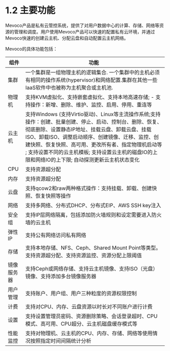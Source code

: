 # 1.2 主要功能
Mevoco产品是私有云管控系统，提供了对用户数据中心的计算、存储、网络等资源的管理和调度。用户使用Mevoco产品可以快速的配置私有云环境，并通过Mevoco快速的创建云主机、分配云盘和自动配置云主机网络。

Mevoco的具体功能包括：

|组件|功能|
| --- | --- |
|集群 | 一个集群是一组物理主机的逻辑集合. 一个集群中的主机必须有相同的操作系统(hypervisor)和网络配置.集群在其他一些IaaS软件中也被称为主机聚合或主机池. |
| 物理机 | 支持KVM虚拟化、支持嵌套虚拟化、支持本地高速存储; - 支持操作：新增、删除、维护、监控、启用、停用、重连等 |
| 云主机 | 支持Windows (支持Virtio驱动)、Linux等主流操作系统;支持操作：创建、批量创建、停止、启动、控制台、删除、恢复、彻底删除、设置静态IP地址、挂载云盘、卸载云盘、挂载ISO、卸载ISO、调整启动顺序、创建镜像、迁移、监控、创建快照、恢复快照、高可用、更改所有者、指定物理机启动等 ; 支持设置不同的云主机模板; 支持设置云主机的磁盘IO的上限和网络IO的上下限; 自动探测更新云主机状态变化 |
| CPU | 支持资源超分配 |
| 内存 | 支持资源超分配 |
| 云盘 | 支持qcow2和raw两种格式操作：支持挂载、卸载、创建快照、恢复快照等操作 |
| 网络 | 支持多网络、分布式DHCP、分布式EIP、AWS SSH key注入 |
| 安全组 | 支持IP层网络隔离，包括添加防火墙规则和设定需要进入防火墙的云主机 |
| 弹性IP | 支持公有网络访问私有网络 |
| 存储 | 支持本地存储、NFS、Ceph、Shared Mount Point等类型。支持资源超分配、支持资源监控、资源分配上限阈值 |
| 镜像服务器 | 支持Ceph或网络存储、支持云主机镜像、支持ISO（光盘）镜像、支持添加多台镜像服务器 |
| 用户管理 | 支持账户、用户组、用户三种粒度的资源权限控制 |
| 计费 | 支持对CPU、内存、云盘资源以时长对不同账户进行计费 |
| 设置 | 支持设置管理员密码、资源删除策略、会话登录超时、CPU模式、高可用、CPU超分、云主机磁盘缓存模式等 |
| 性能监控 | 支持对物理机、云主机的CPU、内存、存储、网络等使用情况按照指定时间间隔统计分析 |

